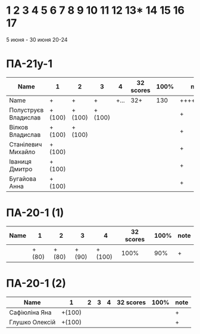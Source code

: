 # 1 2 3 4 5 6 7 8 9 10 11 12 13* 14 15 16 17

5 июня - 30 июня
20-24


<!---
	素晴らしい
	優れた
	nailed it! 
	Supercalifragilisticexpialidocious
	You nailed it! Good job ^-^
	Nice job ^-^
	Great job ^-^
	Good job ^-^
	Well done!
	Excellent!
	Impressive *-*
	Magnificent!
	Great !!!
	Marvelous!!!
	Fantastic!!!
	Wonderful!!!
	Wondrous!!!
	AWESOME!!!
	Unbelievable!!!
	Craftable Minecraftable
	Brilliant!!!
	Flawless work :)
	
	
	Thanks for your persistence and curiosity (=
	
	90 A
	82 B
	75 C
	64 D
	60 E

	https://teams.microsoft.com/_?tenantId=830818fc-364e-47d9-9ecf-3c713418c728#/school/FileBrowserTabApp/%D0%9E%D0%B1%D1%89%D0%B8%D0%B9?threadId=19:a9577181dfca4a069ca83f3d7063a3dd@thread.tacv2&ctx=channel
	
-->



# ПА-21y-1
| Name                  | 1      | 2      | 3      | 4      | 32 scores    | __100%__ | note      |
| --------------------- | ------ | ------ | ------ | ------ | ------------ | -------- | --------- |
| Name                  | +      | +      | +      | +...   | 32+          | 130      | +++++++++ |
| Полуструєв Владислав	| +(100) | +(100) | +(100) | 		| 	           | 	      | +         |
| Вілков Владислав		| +(100) | +(100) | 	   | 		| 	           | 	      | +         |
| Станілевич Михайло	| +(100) |  | 	   | 		| 	           | 	      | +         |
| Іваниця Дмитро		| +(100) |  | 	   | 		| 	           | 	      | +         |
| Бугайова Анна			| +(100) |  | 	   | 		| 	           | 	      | +         |


# ПА-20-1 (1) 
| Name             | 1      | 2      | 3      | 4      | 32 scores    | __100%__ | note |
| ---------------- | ------ | ------ | ------ | ------ | ------------ | -------- | ---- |
| 	      			| +(80)  | +(80)  | +(90)  |+(100)  | 100%         | 90%      | +    |

# ПА-20-1 (2)
| Name              | 1      | 2      | 3      | 4      | 32 scores    | __100%__ | note |
| ----------------- | ------ | ------ | ------ | ------ | ------------ | -------- | ---- |
| Сафіюліна Яна	   	| +(100) |        | 	   | 		| 	           | 	      | +         |
| Глушко Олексій   	| +(100) |        | 	   | 		| 	           | 	      | +         |

<!---
```
Отметки:
R - Report - ещё не загрузил отчёт
- - ко мне ещё не подходили
? - если доделают и ответят на вопросы 
+ - точно не меньше, надо посмотреть как остальные сдадут :D  
60+ - сдали лабы самыми первыми и просто замечательно всё сделали
. - начал сдавать
& - ссылка - указатель &(KAE)
* - изучить
! - вытягивал :)))
```
-->

<!---
Notes:
char buffer[7 * 1024 * 1024] = {};

if( rand() ) {
       char buffer[7 * 1024 * 1024] = {};
       printf( "%s", buffer );
    } else {
       char buffer[6 * 1024 * 1024] = {};
       printf( "%s", buffer );
    }
-->




